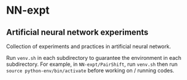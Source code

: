 # NN-expt
## Artificial neural network experiments

Collection of experiments and practices in artificial neural network.

Run `venv.sh` in each subdirectory to guarantee the environment in each subdirectory. For example, in `NN-expt/PairShift`, run `venv.sh` then run `source python-env/bin/activate` before working on / running codes.

